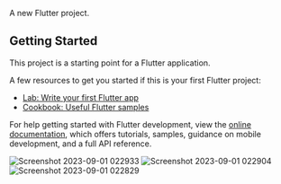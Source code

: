 

A new Flutter project.

## Getting Started

This project is a starting point for a Flutter application.

A few resources to get you started if this is your first Flutter project:

- [Lab: Write your first Flutter app](https://docs.flutter.dev/get-started/codelab)
- [Cookbook: Useful Flutter samples](https://docs.flutter.dev/cookbook)

For help getting started with Flutter development, view the
[online documentation](https://docs.flutter.dev/), which offers tutorials,
samples, guidance on mobile development, and a full API reference.

![Screenshot 2023-09-01 022933](https://github.com/AkshayKulkarni3467/DJCSI-APP-23_AkshayKulkarni/assets/129979542/82be1aca-cedf-4be1-9f66-e2ccfa8df87d)
![Screenshot 2023-09-01 022904](https://github.com/AkshayKulkarni3467/DJCSI-APP-23_AkshayKulkarni/assets/129979542/dc1f3396-8a78-49cb-a009-8725f806dce2)
![Screenshot 2023-09-01 022829](https://github.com/AkshayKulkarni3467/DJCSI-APP-23_AkshayKulkarni/assets/129979542/62548d5e-828b-40e4-9883-28217939d81f)
